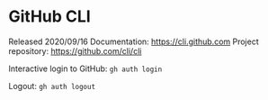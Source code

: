 # GitHub CLI
Released 2020/09/16
Documentation: https://cli.github.com
Project repository: https://github.com/cli/cli

Interactive login to GitHub: `gh auth login`

Logout: `gh auth logout`




